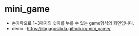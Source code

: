 # mini_game

- 손가락으로 1~3까지의 숫자를 누를 수 있는 game형식의 화면입니다.
- demo : https://jibgagosibda.github.io/mini_game/
